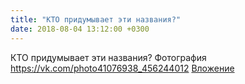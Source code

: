 ```yaml
---
title: "КТО придумывает эти названия?"
date: 2018-08-04 13:12:00 +0300
---
```


КТО придумывает эти названия?
Фотография
<a class="vk-attach" href="https://vk.com/photo41076938_456244012">https://vk.com/photo41076938_456244012</a>
<a class="vk-attach" href="https://vk.com/photo41076938_456244012">Вложение</a>
